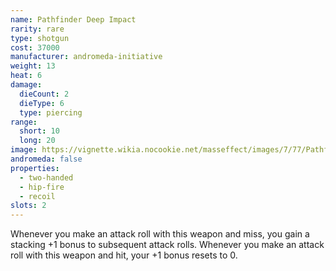 ```yaml
---
name: Pathfinder Deep Impact
rarity: rare
type: shotgun
cost: 37000
manufacturer: andromeda-initiative
weight: 13
heat: 6
damage:
  dieCount: 2
  dieType: 6
  type: piercing
range:
  short: 10
  long: 20
image: https://vignette.wikia.nocookie.net/masseffect/images/7/77/Pathfinder-Deep_Impact.png/revision/latest?cb=20180224220127
andromeda: false
properties:
  - two-handed
  - hip-fire
  - recoil
slots: 2
---
```

Whenever you make an attack roll with this weapon and miss, you gain a stacking +1 bonus to 
subsequent attack rolls. Whenever you make an attack roll with this weapon and hit, your +1 bonus 
resets to 0.